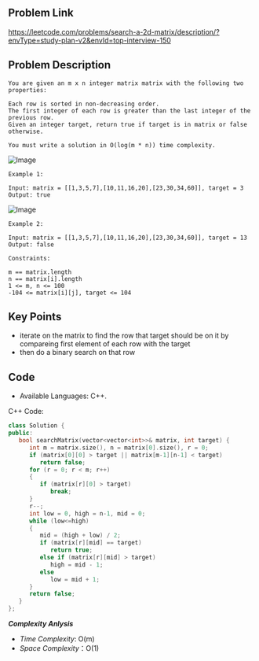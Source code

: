 
## Problem Link

https://leetcode.com/problems/search-a-2d-matrix/description/?envType=study-plan-v2&envId=top-interview-150

## Problem Description

```
You are given an m x n integer matrix matrix with the following two properties:

Each row is sorted in non-decreasing order.
The first integer of each row is greater than the last integer of the previous row.
Given an integer target, return true if target is in matrix or false otherwise.

You must write a solution in O(log(m * n)) time complexity.
```
![Image](https://assets.leetcode.com/uploads/2020/10/05/mat.jpg)

```
Example 1:

Input: matrix = [[1,3,5,7],[10,11,16,20],[23,30,34,60]], target = 3
Output: true
```
![Image](https://assets.leetcode.com/uploads/2020/10/05/mat.jpg)

```
Example 2:

Input: matrix = [[1,3,5,7],[10,11,16,20],[23,30,34,60]], target = 13
Output: false
```
```
Constraints:

m == matrix.length
n == matrix[i].length
1 <= m, n <= 100
-104 <= matrix[i][j], target <= 104
```
## Key Points

- iterate on the matrix to find the row that target should be on it by compareing first element of each row with the target 
- then do a binary search on that row 
## Code

- Available Languages: C++.

C++ Code:

```cpp
class Solution {
public:
   bool searchMatrix(vector<vector<int>>& matrix, int target) {
      int m = matrix.size(), n = matrix[0].size(), r = 0;
      if (matrix[0][0] > target || matrix[m-1][n-1] < target)
         return false;
      for (r = 0; r < m; r++)
      {
         if (matrix[r][0] > target)
            break;
      }
      r--;
      int low = 0, high = n-1, mid = 0;
      while (low<=high)
      {
         mid = (high + low) / 2;
         if (matrix[r][mid] == target)
            return true;
         else if (matrix[r][mid] > target)
            high = mid - 1;
         else 
            low = mid + 1;
      }
      return false;
   }
};
```

**_Complexity Anlysis_**

- _Time Complexity_: O(m)
- _Space Complexity_：O(1)